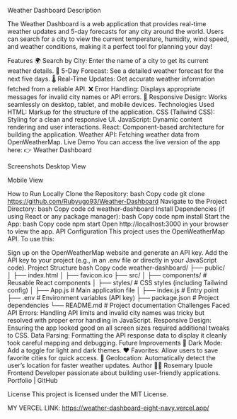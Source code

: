  Weather Dashboard Description




The Weather Dashboard is a web application that provides real-time weather updates and 5-day forecasts for any city around the world. Users can search for a city to view the current temperature, humidity, wind speed, and weather conditions, making it a perfect tool for planning your day!

Features
🌍 Search by City: Enter the name of a city to get its current weather details.
📅 5-Day Forecast: See a detailed weather forecast for the next five days.
🌡️ Real-Time Updates: Get accurate weather information fetched from a reliable API.
❌ Error Handling: Displays appropriate messages for invalid city names or API errors.
📱 Responsive Design: Works seamlessly on desktop, tablet, and mobile devices.
Technologies Used
HTML: Markup for the structure of the application.
CSS (Tailwind CSS): Styling for a clean and responsive UI.
JavaScript: Dynamic content rendering and user interactions.
React: Component-based architecture for building the application.
Weather API: Fetching weather data from OpenWeatherMap.
Live Demo
You can access the live version of the app here:
👉 Weather Dashboard

Screenshots
Desktop View

Mobile View

How to Run Locally
Clone the Repository:
bash
Copy code
git clone https://github.com/Rubyugo93/Weather-Dashboard
Navigate to the Project Directory:
bash
Copy code
cd weather-dashboard
Install Dependencies (if using React or any package manager):
bash
Copy code
npm install
Start the App:
bash
Copy code
npm start
Open http://localhost:3000 in your browser to view the app.
API Configuration
This project uses the OpenWeatherMap API. To use this:

Sign up on the OpenWeatherMap website and generate an API key.
Add the API key to your project (e.g., in an .env file or directly in your JavaScript code).
Project Structure
bash
Copy code
weather-dashboard/
├── public/
│   ├── index.html
│   ├── favicon.ico
├── src/
│   ├── components/      # Reusable React components
│   ├── styles/          # CSS styles (including Tailwind config)
│   ├── App.js           # Main application file
│   ├── index.js         # Entry point
├── .env                 # Environment variables (API key)
├── package.json         # Project dependencies
└── README.md            # Project documentation
Challenges Faced
API Errors: Handling API limits and invalid city names was tricky but resolved with proper error handling in JavaScript.
Responsive Design: Ensuring the app looked good on all screen sizes required additional tweaks to CSS.
Data Parsing: Formatting the API response data to display it cleanly took careful mapping and debugging.
Future Improvements
🌙 Dark Mode: Add a toggle for light and dark themes.
❤️ Favorites: Allow users to save favorite cities for quick access.
📍 Geolocation: Automatically detect the user’s location for faster weather updates.
Author
👩‍💻 Rosemary Ipuole
Frontend Developer passionate about building user-friendly applications.
Portfolio | GitHub

License
This project is licensed under the MIT License.


 MY VERCEL LINK: https://weather-dashboard-eight-navy.vercel.app/

